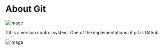 # About Git

![image](https://github.com/user-attachments/assets/22c5a8e0-b5dc-42df-8bd3-53bd6cdac3bf)

Git is a version control system. One of the implementations of git is Github.

![image](https://github.com/user-attachments/assets/97574235-a578-449c-9faf-f6eccf2e77fe)
